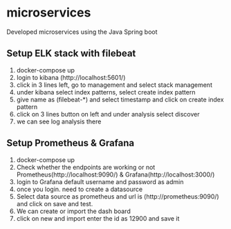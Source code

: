 # microservices
Developed microservices using the Java Spring boot

## Setup ELK stack with filebeat
1. docker-compose up
2. login to kibana (http://localhost:5601/)
3. click in 3 lines left, go to management and select stack management
4. under kibana select index patterns, select create index pattern
5. give name as (filebeat-*) and select timestamp and click on create index pattern
6. click on 3 lines button on left and under analysis select discover
7. we can see log analysis there

## Setup Prometheus & Grafana
1. docker-compose up
2. Check whether the endpoints are working or not Prometheus(http://localhost:9090/) & Grafana(http://localhost:3000/)
3. login to Grafana default username and password as admin
4. once you login. need to create a datasource
5. Select data source as prometheus and url is (http://prometheus:9090/) and click on save and test.
6. We can create or import the dash board
7. click on new and import enter the id as 12900 and save it
